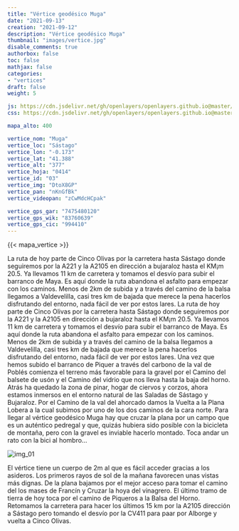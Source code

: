 ```yaml
---
title: "Vértice geodésico Muga"
date: "2021-09-13"
creation: "2021-09-12"
description: "Vértice geodésico Muga"
thumbnail: "images/vertice.jpg"
disable_comments: true
authorbox: false
toc: false
mathjax: false
categories:
- "vertices"
draft: false
weight: 5

js: https://cdn.jsdelivr.net/gh/openlayers/openlayers.github.io@master/en/v6.3.1/build/ol.js
css: https://cdn.jsdelivr.net/gh/openlayers/openlayers.github.io@master/en/v6.3.1/css/ol.css

mapa_alto: 400

vertice_nom: "Muga"
vertice_loc: "Sástago"
vertice_lon: "-0.173"
vertice_lat: "41.388"
vertice_alt: "377"
vertice_hoja: "0414"
vertice_id: "03"
vertice_img: "DtoX8GP"
vertice_pan: "nKnGfBk"
vertice_videopan: "zCwMdcHCpak"

vertice_gps_gar: "7475480120"
vertice_gps_wik: "83760639"
vertice_gps_cic: "994410"
---
```

{{< mapa_vertice >}}

La ruta de hoy parte de Cinco Olivas por la carretera hasta Sástago donde seguiremos por la A221 y la A2105 en dirección a bujaraloz hasta el KM¡m 20.5. Ya llevamos 11 km de carretera y tomamos el desvío para subir el barranco de Maya. Es aquí donde la ruta abandona el asfalto para empezar con los caminos. Menos de 2km de subida y a través del camino de la balsa llegamos a Valdevelilla, casi tres km de bajada que merece la pena hacerlos disfrutando del entorno, nada fácil de ver por estos lares.
La ruta de hoy parte de Cinco Olivas por la carretera hasta Sástago donde seguiremos por la A221 y la A2105 en dirección a bujaraloz hasta el KM¡m 20.5. Ya llevamos 11 km de carretera y tomamos el desvío para subir el barranco de Maya. Es aquí donde la ruta abandona el asfalto para empezar con los caminos. Menos de 2km de subida y a través del camino de la balsa llegamos a Valdevelilla, casi tres km de bajada que merece la pena hacerlos disfrutando del entorno, nada fácil de ver por estos lares.
Una vez que hemos subido el barranco de Piquer a través del carbono de la val de Poblés comienza el terreno más favorable para la gravel por el Camino del balsete de usón y el Camino del vidrio que nos lleva hasta la baja del horno. Atrás ha quedado la zona de pinar, hogar de ciervos y corzos, ahora estamos inmersos en el entorno natural de las Saladas de Sástago y Bujaraloz.
Por el Camino de la val del ahorcado damos la Vuelta a la Plana Lobera a la cual subimos por uno de los dos caminos de la cara norte.
Para llegar al vértice geodésico Muga hay que cruzar la plana por un campo que es un auténtico pedregal y que, quizás hubiera sido posible con la bicicleta de montaña, pero con la gravel es inviable hacerlo montado. Toca andar un rato con la bici al hombro...

![img_01]

El vértice tiene un cuerpo de 2m al que es fácil acceder gracias a los asideros. Los primeros rayos de sol de la mañana favorecen unas vistas más dignas.
De la plana bajamos por el mejor acceso para tomar el camino del los mases de Francín y Cruzar la hoya del vinagrero. El último tramo de tierra de hoy toca por el camino de Piqueros a la Balsa del Horno.
Retomamos la carretera para hacer los últimos 15 km por la A2105 dirección a Sástago pero tomando el desvío por la CV411 para paar por Alborge y vuelta a Cinco Olivas.

[img_01]: https://i.imgur.com/3jFTJtS.jpg
